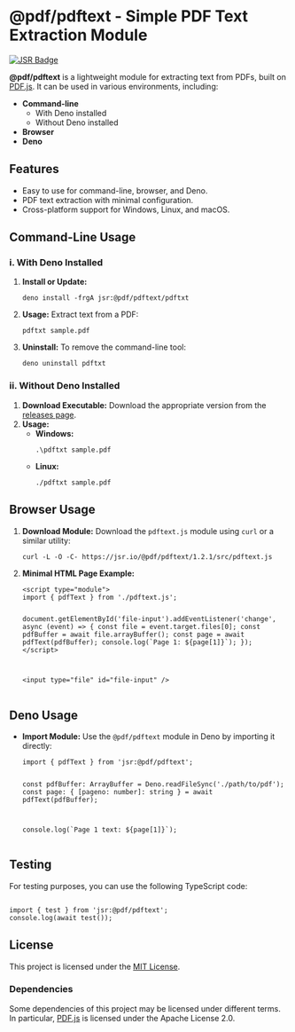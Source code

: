 <h1>@pdf/pdftext - Simple PDF Text Extraction Module</h1>

<a href="https://jsr.io/@pdf/pdftext">
<img src="https://jsr.io/badges/@pdf/pdftext" alt="JSR Badge" />
</a>

<p><strong>@pdf/pdftext</strong> is a lightweight module for 
extracting text from PDFs, built on 
<a href="https://mozilla.github.io/pdf.js/">PDF.js</a>. It can be used in
various environments, including:</p>

<ul>
<li><strong>Command-line</strong>
<ul>
<li>With Deno installed</li>
<li>Without Deno installed</li>
</ul>
</li>
<li><strong>Browser</strong></li>
<li><strong>Deno</strong></li>
</ul>

<h2>Features</h2>
<ul>
<li>Easy to use for command-line, browser, and Deno.</li>
<li>PDF text extraction with minimal configuration.</li>
<li>Cross-platform support for Windows, Linux, and macOS.</li>
</ul>

<h2>Command-Line Usage</h2>

<h3>i. With Deno Installed</h3>
<ol>
<li><strong>Install or Update:</strong>
<pre><code>deno install -frgA jsr:@pdf/pdftext/pdftxt</code></pre>
</li>
<li><strong>Usage:</strong> Extract text from a PDF:
<pre><code>pdftxt sample.pdf</code></pre>
</li>
<li><strong>Uninstall:</strong> To remove the command-line tool:
<pre><code>deno uninstall pdftxt</code></pre>
</li>
</ol>

<h3>ii. Without Deno Installed</h3>
<ol>
<li><strong>Download Executable:</strong> Download the appropriate version from the 
<a href="https://github.com/tinyCodes1/pdftext/releases">releases page</a>.
</li>
<li><strong>Usage:</strong>
<ul>
<li><strong>Windows:</strong>
<pre><code>.\pdftxt sample.pdf</code></pre>
</li>
<li><strong>Linux:</strong>
<pre><code>./pdftxt sample.pdf</code></pre>
</li>
</ul>
</li>
</ol>

<h2>Browser Usage</h2>
<ol>
<li><strong>Download Module:</strong> Download the <code>pdftext.js</code> module using 
<code>curl</code> or a similar utility:
<pre><code>curl -L -O -C- https://jsr.io/@pdf/pdftext/1.2.1/src/pdftext.js</code></pre>
</li>
<li><strong>Minimal HTML Page Example:</strong>
<pre><code>&lt;script type="module"&gt;
import { pdfText } from './pdftext.js';

document.getElementById('file-input').addEventListener('change', async (event) =&gt; {
const file = event.target.files[0];
const pdfBuffer = await file.arrayBuffer();
const page = await pdfText(pdfBuffer);
console.log(\`Page 1: ${page[1]}\`);
});
&lt;/script&gt;

&lt;input type="file" id="file-input" /&gt;
</code></pre>
</li>
</ol>

<h2>Deno Usage</h2>
<ul>
<li><strong>Import Module:</strong> Use the <code>@pdf/pdftext</code> module in Deno by importing it directly:
<pre><code>import { pdfText } from 'jsr:@pdf/pdftext';

const pdfBuffer: ArrayBuffer = Deno.readFileSync('./path/to/pdf');
const page: { [pageno: number]: string } = await pdfText(pdfBuffer);

console.log(\`Page 1 text: ${page[1]}\`);
</code></pre>
</li>
</ul>

<h2>Testing</h2>
<p>For testing purposes, you can use the following TypeScript code:</p>
<pre><code>
import { test } from 'jsr:@pdf/pdftext';
console.log(await test());
</code></pre>

<h2>License</h2>
<p>This project is licensed under the <a href="./LICENSE/LICENSE.txt">MIT License</a>.</p>

<h3>Dependencies</h3>
<p>
Some dependencies of this project may be licensed under different terms. In particular, 
<a href="https://mozilla.github.io/pdf.js/">PDF.js</a> is licensed under the Apache License 2.0.
</p>
